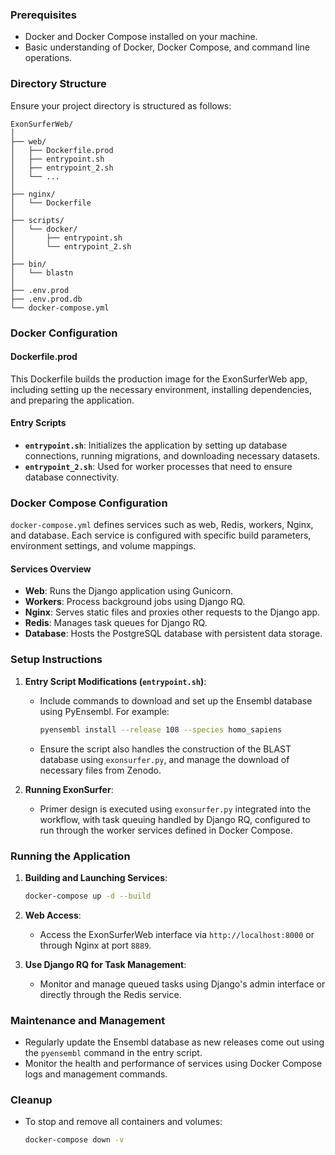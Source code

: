 ### Prerequisites
- Docker and Docker Compose installed on your machine.
- Basic understanding of Docker, Docker Compose, and command line operations.

### Directory Structure
Ensure your project directory is structured as follows:

```
ExonSurferWeb/
│
├── web/
│   ├── Dockerfile.prod
│   ├── entrypoint.sh
│   ├── entrypoint_2.sh
│   └── ...
│
├── nginx/
│   └── Dockerfile
│
├── scripts/
│   └── docker/
│       ├── entrypoint.sh
│       └── entrypoint_2.sh
│
├── bin/
│   └── blastn
│
├── .env.prod
├── .env.prod.db
└── docker-compose.yml
```

### Docker Configuration
#### Dockerfile.prod
This Dockerfile builds the production image for the ExonSurferWeb app, including setting up the necessary environment, installing dependencies, and preparing the application.

#### Entry Scripts
- **`entrypoint.sh`**: Initializes the application by setting up database connections, running migrations, and downloading necessary datasets.
- **`entrypoint_2.sh`**: Used for worker processes that need to ensure database connectivity.

### Docker Compose Configuration
`docker-compose.yml` defines services such as web, Redis, workers, Nginx, and database. Each service is configured with specific build parameters, environment settings, and volume mappings.

#### Services Overview
- **Web**: Runs the Django application using Gunicorn.
- **Workers**: Process background jobs using Django RQ.
- **Nginx**: Serves static files and proxies other requests to the Django app.
- **Redis**: Manages task queues for Django RQ.
- **Database**: Hosts the PostgreSQL database with persistent data storage.

### Setup Instructions
1. **Entry Script Modifications (`entrypoint.sh`)**:
   - Include commands to download and set up the Ensembl database using PyEnsembl. For example:
     ```bash
     pyensembl install --release 108 --species homo_sapiens
     ```
   - Ensure the script also handles the construction of the BLAST database using `exonsurfer.py`, and manage the download of necessary files from Zenodo.

2. **Running ExonSurfer**:
   - Primer design is executed using `exonsurfer.py` integrated into the workflow, with task queuing handled by Django RQ, configured to run through the worker services defined in Docker Compose.

### Running the Application
1. **Building and Launching Services**:
   ```bash
   docker-compose up -d --build
   ```

2. **Web Access**:
   - Access the ExonSurferWeb interface via `http://localhost:8000` or through Nginx at port `8889`.

3. **Use Django RQ for Task Management**:
   - Monitor and manage queued tasks using Django's admin interface or directly through the Redis service.

### Maintenance and Management
- Regularly update the Ensembl database as new releases come out using the `pyensembl` command in the entry script.
- Monitor the health and performance of services using Docker Compose logs and management commands.

### Cleanup
- To stop and remove all containers and volumes:
  ```bash
  docker-compose down -v
  ```